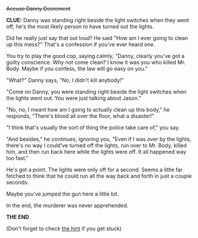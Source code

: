 ~~Accuse Danny Decrement~~

**CLUE:** Danny was standing right beside the light switches when they went off, he's the most likely person to have turned out the lights.

Did he really just say that out loud? He said "How am I ever going to clean up this mess?" That's a confession if you've ever heard one.

You try to play the good cop, saying calmly, "Danny, clearly you've got a guilty conscience. Why not come clean? I know it was you who killed Mr. Body. Maybe if you confess, the law will go easy on you."

"What?" Danny says, "No, I didn't kill anybody!"

"Come on Danny, you were standing right beside the light switches when the lights went out. You were just talking about Jason."

"No, no, I meant how am I going to actually clean up this body," he responds, "There's blood all over the floor, what a disaster!"

"I think that's usually the sort of thing the police take care of," you say.

"And besides," he continues, ignoring you, "Even if I was over by the lights, there's no way I could've turned off the lights, run over to Mr. Body, killed him, and then run back here while the lights were off. It all happened way too fast."

He's got a point. The lights were only off for a second. Seems a little far fetched to think that he could run all the way back and forth in just a couple seconds.

Maybe you've jumped the gun here a little bit.

In the end, the murderer was never apprehended.

**THE END**

(Don't forget to check [the hint](6a.md) if you get stuck)

